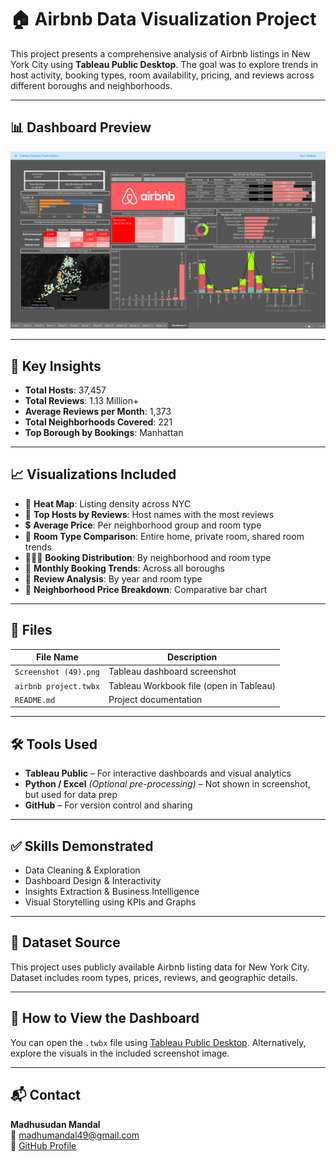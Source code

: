 # 🏠 Airbnb Data Visualization Project

This project presents a comprehensive analysis of Airbnb listings in New York City using **Tableau Public Desktop**. The goal was to explore trends in host activity, booking types, room availability, pricing, and reviews across different boroughs and neighborhoods.

---

## 📊 Dashboard Preview

![Airbnb Dashboard](./Screenshot%20(49).png)

---

## 📌 Key Insights

- **Total Hosts**: 37,457  
- **Total Reviews**: 1.13 Million+  
- **Average Reviews per Month**: 1,373  
- **Total Neighborhoods Covered**: 221  
- **Top Borough by Bookings**: Manhattan

---

## 📈 Visualizations Included

- 📍 **Heat Map**: Listing density across NYC  
- 🧾 **Top Hosts by Reviews**: Host names with the most reviews  
- 💲 **Average Price**: Per neighborhood group and room type  
- 🧱 **Room Type Comparison**: Entire home, private room, shared room trends  
- 🧑‍🤝‍🧑 **Booking Distribution**: By neighborhood and room type  
- 📅 **Monthly Booking Trends**: Across all boroughs  
- 🧮 **Review Analysis**: By year and room type  
- 🧁 **Neighborhood Price Breakdown**: Comparative bar chart

---

## 📂 Files

| File Name               | Description                                 |
|------------------------|---------------------------------------------|
| `Screenshot (49).png`  | Tableau dashboard screenshot                |
| `airbnb project.twbx`  | Tableau Workbook file (open in Tableau)     |
| `README.md`            | Project documentation                       |

---

## 🛠 Tools Used

- **Tableau Public** – For interactive dashboards and visual analytics  
- **Python / Excel** *(Optional pre-processing)* – Not shown in screenshot, but used for data prep  
- **GitHub** – For version control and sharing

---

## ✅ Skills Demonstrated

- Data Cleaning & Exploration  
- Dashboard Design & Interactivity  
- Insights Extraction & Business Intelligence  
- Visual Storytelling using KPIs and Graphs

---

## 📌 Dataset Source

This project uses publicly available Airbnb listing data for New York City. Dataset includes room types, prices, reviews, and geographic details.

---

## 🚀 How to View the Dashboard

You can open the `.twbx` file using [Tableau Public Desktop](https://public.tableau.com/en-us/s/download/). Alternatively, explore the visuals in the included screenshot image.

---

## 📬 Contact

**Madhusudan Mandal**  
📧 madhumandal49@gmail.com  
🔗 [GitHub Profile](https://github.com/Madhusudan3223)
